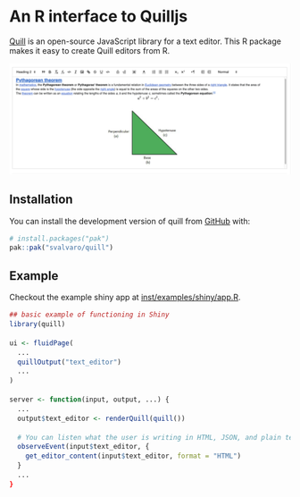 # An R interface to Quilljs

<!-- badges: start -->

<!-- badges: end -->

[Quill](https://quilljs.com/) is an open-source JavaScript library for a text editor. This R package makes it easy to create Quill editors from R.

![](man/figures/README-example.png)

## Installation

You can install the development version of quill from [GitHub](https://github.com/) with:

``` r
# install.packages("pak")
pak::pak("svalvaro/quill")
```

## Example

Checkout the example shiny app at [inst/examples/shiny/app.R](https://github.com/svalvaro/quill/blob/main/inst/examples/shiny/app.R).

``` r
## basic example of functioning in Shiny
library(quill)

ui <- fluidPage(
  ... 
  quillOutput("text_editor")
  ...
)

server <- function(input, output, ...) {
  ...
  output$text_editor <- renderQuill(quill())

  # You can listen what the user is writing in HTML, JSON, and plain text
  observeEvent(input$text_editor, {
    get_editor_content(input$text_editor, format = "HTML")
  }
  ...
}
```
